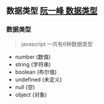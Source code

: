 ## 数据类型 [阮一峰 数据类型](http://javascript.ruanyifeng.com/grammar/types.html)

### 数据类型

> javascript 一共有6种数据类型

* number (数值)
* string (字符串)
* boolean (布尔值)
* undefined (未定义)
* null (空)
* object (对象)
